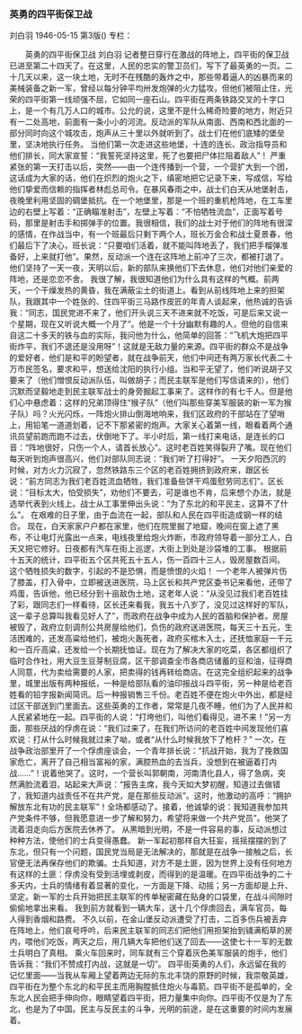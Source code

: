 ### 英勇的四平街保卫战
刘白羽
1946-05-15
第3版()
专栏：

　　英勇的四平街保卫战
    刘白羽
    记者整日穿行在激战的阵地上，四平街的保卫战已进至第二十四天了。在这里，人民的忠实的警卫员们，写下了最英勇的一页。二十几天以来，这一块土地，无时不在残酷的轰炸之中，那些带着逼人的凶暴而来的美械装备之新一军，曾经以每分钟平均卅发炮弹的火力猛攻，但他们被阻止住，光荣的四平街第一线顽强不屈，它如同一座石山。四平街在两条铁路交叉的十字口上，是一个有几万人口的城市。公允的说，这里不是什么稀奇险要的地方，附近只有一二处高地，前面有一条小小的河流。反动派的军队从南面、西南和西北面的一部分同时向这个城攻击，炮声从三十里以外就听到了。战士们在他们底矮的堡垒里，坚决地执行任务。
    当他们第一次走进这些地堡，十连的连长、政治指导员和他们排长，同大家宣誓：“我誓死坚持这里，死了也要把尸体拦阻着敌人”！
    严重紧张的第一天打击以后，突然——由一个连传播到一个营，一个营扩大到一个团，这话成为大家的话，他们在炽烈的炮火之下，缜密地把它记录下来，写成信，写给他们挚爱而信赖的指挥者林彪总司令。在暴风春雨之中，战士们白天从地堡射击，夜晚里利用坚固的碉堡抵抗。在一个地堡里，那是一个班的重机枪阵地，在工车里边的右壁上写着：“正确瞄准射击”，左壁上写着：“不怕牺牲流血”，正面写着号码，那里是射击手和掷弹手的位置。我很相信，我们的战士对于他们的阵地有很深的感情，在作战当中，有一个班最后只剩下两个人，班长万金合和战士夏景春，他们最后下了决心，班长说：“只要咱们活着，就不能叫阵地丢了，我们把手榴弹准备好，上来就打他”。果然，反动派一个连在这阵地上前冲了三次，都被打退了。他们坚持了一天一夜，天明以后，新的部队来换他们下去休息，他们对他们亲爱的阵地，还是恋恋不舍。
    我很了解，我很知道他们为什么具有这样的气概。前两天，一个干燥发热的黄昏，我在满蔽尘土的街道上。看到从前线阵地上来的担架队，我跟其中一个姓张的、住四平街三马路作皮匠的年青人谈起来，他热诚的告诉我：“同志，国民党进不来了，他们开头说三天不进来就不吃饭，可是后来又说一个星期，现在又听说大概一个月了”。他是一个十分幽默有趣的人，但他的自信来自这二十多天的铁与血的实际，我问他为什么，他简单的回答：“飞机大炮把四平街炸平，我们不退还是没用呀”！这就是无敌力量的来源。四平街的群众不是战争的爱好者，他们是和平的盼望者，就在战争前天，他们中间还有两万家长代表二十万市民签名，要求和平，想送给沈阳的执行小组。当和平无望了，他们听说胡子又要来了（他们憎恨反动派队伍，叫做胡子；而民主联军是他们写信请来的），他们沉默而坚毅地走到民主联军战士的身旁掘起工事来了。这样作的有七千人。但是他们心中悬虑着：这样的兄弟顶得住“猴子队”（他们叫那些穿美军服装的新一军为猴子队）吗？火光闪烁，一阵炮火排山倒海地响来，我们区政府的干部站在了望哨上，用铅笔一道道划着，记不下那紧密的炮声。大家关心着第一线，眼看着两个通讯员望前跑而跑不过去，伏倒地下了。半小时后，第一线打来电话，是连长的口音：“阵地很好，只伤一个人，请首长放心”。这时老百姓笑得裂开了嘴。现在他们每天听到炮声很高兴，他们对部队同志说：“我们听了打得好”。
    一天夕阳西沉的时候，对方火力沉寂了，忽然铁路东三个区的老百姓拥挤到政府来，跟区长说：“前方同志为我们老百姓流血牺牲，我们准备些饼干鸡蛋慰劳同志们”。区长说：“目标太大，怕受损失”，劝他们不要去，可是谁也不肯，后来想个办法，就是选举代表到火线上。战士从工事里伸出头说：“为了东北的和平民主，这算不了什么”。
    在艰难的日子里，由于血流在一起，部队和人民在四平街造成钢一样的结合。
    现在，白天家家户户都在家里，他们在院里掘了地窟，晚间在窗上遮了黑布，不让电灯光露出一点来，电线夜里给炮火炸断，市政府领导着一部分工人，白天又把它修好。日夜都有汽车在街上巡逻，大街上到处是沙袋堆的工事。
    根据前十五天的统计，四平街五个区共死五十五人，伤一百四十三人，毁房屋数百间。
    这个牺牲损失的数字，引起的不是恐惧，而是愤恨的火焰！
    一个老年人被弹片伤了膝盖，打入骨中，立即被送进医院，马上区长和共产党区委书记来看他，还带了鸡蛋，告诉他，他已经分到十亩敌伪土地，这老年人说：“从没见过我们老百姓挂了彩，跟同志们一样看待，区长还来看我，我五十八岁了，没见过这样好的军队，这一辈子总算叫我看见好人了”，而政府在战争中成为人民的首脑和保护者。房屋被毁了，政府立刻调剂公共房屋给他们，负伤的政府送进医院，每天三十五元，生活困难的，还发高粱给他们，被炮火轰死者，政府买棺木入土，还抚恤家庭一千元和一百斤高粱，还发给一个长期抚恤证。现在为了解决大家的吃菜，各区都组织了临时合作社，用大豆生豆芽制豆腐，区干部调查全市各商店储蓄的豆和油，征得商人同意，代为卖给需要的人家，把卖得的钱再转给商店。在这完全组织起来的战争里，城里出版有两种报纸，一种是给部队看的油印报战斗四平街，另一种是给老百姓看的铅字报新闻简讯。后一种报销售三千份。老百姓不便在炮火中外出，都是经过区干部送到门里面去。这些英勇的工作者，常常是几夜不睡，他们为了人民并和人民紧紧地在一起。四平街的人说：“打垮他们，叫他们看得见，进不来！”另一方面，那些厌战的俘虏在说：“我们过来了，在我们所访问的老百姓中间发现他们喜欢说：打从什么时候我就过来了呦，或者“从什么时候我放下了枪杆？”
    一次，在战争政治部里开了一个俘虏座谈会，一个青年排长说：“抗战开始，我为了挽救国家危亡，离开了自己相当富裕的家，满腔热血的去当兵，没想到在被逼着打内战……”！说着他哭了。这时，一个营长叫郭朝南，河南清化县人，得了急病，突然满脸流着泪，站起来大声说：“报告主席，我今天如大梦初醒，知道过去做错了，我知道内战责任不在共产党，是在那些反动派”。这时，他激动的高呼：“拥护解放东北有功的民主联军”！全场都感动了。接着，他诚挚的说：我知道我参加共产党条件不够，但我愿意进一步了解和努力，希望将来做一个共产党员”。他哭了流着泪走向后方医院去休养了。
    从黑暗到光明，不是一件容易的事，反动派想过种种方法，使他们的士兵变得愚蠢。
    新一军起初那样自大狂妄，摇摇摆摆的到了东北，但只有一个问题，国民党当局是无法解决的，那就是在战争一接触之后，长官便无法再保存他们的欺骗。士兵知道，对方不是土匪，因为世界上没有任何地方有这样的土匪：俘虏没有受到活埋或剥皮，而得到的是温暖。在四平街战争的二十多天内，士兵的情绪有着显著的变化，一方面是下降、动摇；另一方面却是上升、坚定。新一军的士兵开始把民主联军的传单秘密藏在贴身的口袋里，在战斗间隙时偷偷地拿出来看。
    我到前方就看到一辆大车，送十几个俘虏回去，满车官员，每人得到香烟和路费。
    不久以前，在金山堡反动派遭受了打击，二百多伤兵被丢弃在阵地上，他们哀号呼吟，后来民主联军的同志们把他们用担架抬到铺满稻草的房内，喂他们吃饭，两天之后，用几辆大车把他们送了回去——这使七十一军的无数士兵明白了真相。
    乘火车回来时，同车就有三个穿着灰色美军服装的炮手，他们告诉我：“我们不赞成打内战，这就是一切”。
    四平街英勇的人们，永远留在我的记忆里面——当我从车厢上望着两边无际的东北丰饶的原野的时候，我崇敬英雄，四平街在为整个东北的和平民主而用胸膛抵住炮火与毒箭。四平街不是孤单的，全东北人民会把手伸向你，眼睛望着四平街，把力量集中向你。四平街不仅是为了东北，也是为了中国。民主与反民主的斗争，光明的前途，是在这重要的时间内发展着。
